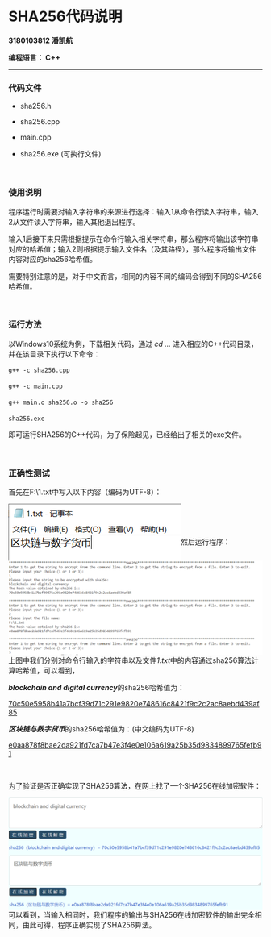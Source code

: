 # SHA256代码说明

**3180103812    潘凯航**

**编程语言： C++**

------



### 代码文件

- sha256.h

- sha256.cpp

- main.cpp

- sha256.exe (可执行文件)

  <br>

### 使用说明

程序运行时需要对输入字符串的来源进行选择：输入1从命令行读入字符串，输入2从文件读入字符串，输入其他退出程序。

输入1后接下来只需根据提示在命令行输入相关字符串，那么程序将输出该字符串对应的哈希值；输入2则根据提示输入文件名（及其路径），那么程序将输出文件内容对应的sha256哈希值。

需要特别注意的是，对于中文而言，相同的内容不同的编码会得到不同的SHA256哈希值。

​      <br>

### 运行方法

以Windows10系统为例，下载相关代码，通过 *cd ...*  进入相应的C++代码目录，并在该目录下执行以下命令：

```
g++ -c sha256.cpp

g++ -c main.cpp

g++ main.o sha256.o -o sha256

sha256.exe
```

即可运行SHA256的C++代码，为了保险起见，已经给出了相关的exe文件。

<br>

### 正确性测试

首先在F:\1.txt中写入以下内容（编码为UTF-8）：

<img src=".\程序正确性测试图片\1.png"  align="left"/>

<br>

<br>

<br>

然后运行程序：

<img src=".\程序正确性测试图片\2.png"  align="left"/>



<br>

上图中我们分别对命令行输入的字符串以及文件*1.txt*中的内容通过sha256算法计算哈希值，可以看到，

***blockchain and digital currency***的sha256哈希值为：

<u>70c50e5958b41a7bcf39d71c291e9820e748616c8421f9c2c2ac8aebd439af85</u>

***区块链与数字货币***的sha256哈希值为：(中文编码为UTF-8)

<u>e0aa878f8bae2da921fd7ca7b47e3f4e0e106a619a25b35d9834899765fefb91</u>

<br>

为了验证是否正确实现了SHA256算法，在网上找了一个SHA256在线加密软件：

<img src=".\程序正确性测试图片\3.png"  align="left"/>

<img src=".\程序正确性测试图片\4.png"  align="left"/>

可以看到，当输入相同时，我们程序的输出与SHA256在线加密软件的输出完全相同，由此可得，程序正确实现了SHA256算法。











